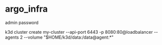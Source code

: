 # argo_infra


admin
password




k3d cluster create my-cluster --api-port 6443 -p 8080:80@loadbalancer --agents 2 --volume "$HOME/k3d/data:/data@agent:*"